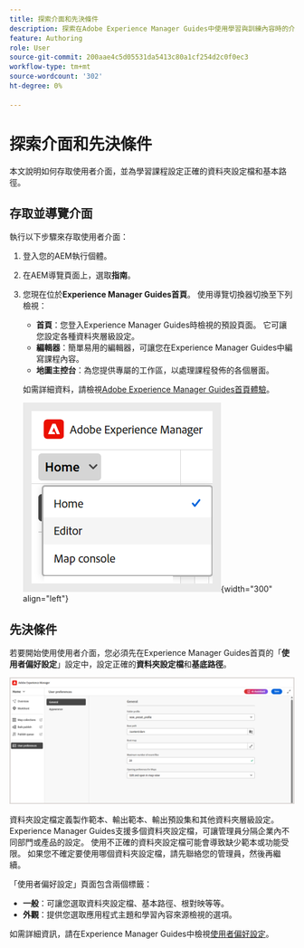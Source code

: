 ```yaml
---
title: 探索介面和先決條件
description: 探索在Adobe Experience Manager Guides中使用學習與訓練內容時的介面和先決條件。
feature: Authoring
role: User
source-git-commit: 200aae4c5d05531da5413c80a1cf254d2c0f0ec3
workflow-type: tm+mt
source-wordcount: '302'
ht-degree: 0%

---
```


# 探索介面和先決條件

本文說明如何存取使用者介面，並為學習課程設定正確的資料夾設定檔和基本路徑。

## 存取並導覽介面

執行以下步驟來存取使用者介面：

1. 登入您的AEM執行個體。
2. 在AEM導覽頁面上，選取&#x200B;**指南**。
3. 您現在位於&#x200B;**Experience Manager Guides首頁**。 使用導覽切換器切換至下列檢視：

   - **首頁**：您登入Experience Manager Guides時檢視的預設頁面。 它可讓您設定各種資料夾層級設定。
   - **編輯器**：簡單易用的編輯器，可讓您在Experience Manager Guides中編寫課程內容。
   - **地圖主控台**：為您提供專屬的工作區，以處理課程發佈的各個層面。

   如需詳細資料，請檢視[Adobe Experience Manager Guides首頁體驗](../user-guide/intro-home-page.md)。

   ![](assets/aem-navigation-switcher.png){width="300" align="left"}

## 先決條件

若要開始使用使用者介面，您必須先在Experience Manager Guides首頁的「**使用者偏好設定**」設定中，設定正確的&#x200B;**資料夾設定檔**&#x200B;和&#x200B;**基底路徑**。

![](assets/setup-folder-profile.png)

資料夾設定檔定義製作範本、輸出範本、輸出預設集和其他資料夾層級設定。 Experience Manager Guides支援多個資料夾設定檔，可讓管理員分隔企業內不同部門或產品的設定。 使用不正確的資料夾設定檔可能會導致缺少範本或功能受限。 如果您不確定要使用哪個資料夾設定檔，請先聯絡您的管理員，然後再繼續。

「使用者偏好設定」頁面包含兩個標籤：

- **一般**：可讓您選取資料夾設定檔、基本路徑、根對映等等。
- **外觀**：提供您選取應用程式主題和學習內容來源檢視的選項。

如需詳細資訊，請在Experience Manager Guides中檢視[使用者偏好設定](../user-guide/intro-home-page.md#user-preferences)。










